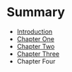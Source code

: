 # Summary

* [Introduction](README.md)
* [Chapter One](chapter_one.md)
* [Chapter Two](chapter_two.md)
* [Chapter Three](chapter_three.md)
* Chapter Four

